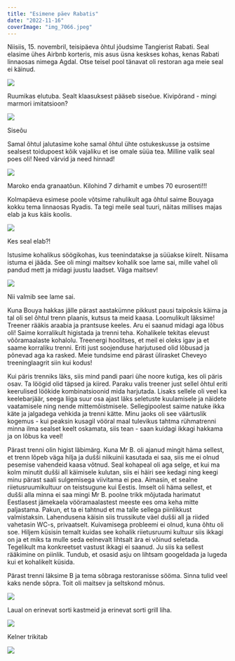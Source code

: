 ```yaml
---
title: "Esimene päev Rabatis"
date: "2022-11-16"
coverImage: "img_7066.jpeg"
---
```


Niisiis, 15. novembril, teisipäeva õhtul jõudsime Tangierist Rabati. Seal elasime ühes Airbnb korteris, mis asus üsna keskses kohas, kenas Rabati linnaosas nimega Agdal. Otse teisel pool tänavat oli restoran aga meie seal ei käinud.

[![](https://kristjanroosild.files.wordpress.com/2022/12/img_1588.jpeg?w=1024)](https://kristjanroosild.files.wordpress.com/2022/12/img_1588.jpeg)

Ruumikas elutuba. Sealt klaasuksest pääseb siseõue. Kivipõrand - mingi marmori imitatsioon?

[![](https://kristjanroosild.files.wordpress.com/2022/12/img_1606.jpeg?w=768)](https://kristjanroosild.files.wordpress.com/2022/12/img_1606.jpeg)

Siseõu

Samal õhtul jalutasime kohe samal õhtul ühte ostukeskusse ja ostsime sealsest toidupoest kõik vajaliku et ise omale süüa tea. Milline valik seal poes oli! Need värvid ja need hinnad!

[![](https://kristjanroosild.files.wordpress.com/2022/12/img_7049.jpeg?w=768)](https://kristjanroosild.files.wordpress.com/2022/12/img_7049.jpeg)

Maroko enda granaatõun. Kilohind 7 dirhamit e umbes 70 eurosenti!!!

Kolmapäeva esimese poole võtsime rahulikult aga õhtul saime Bouyaga kokku tema linnaosas Ryadis. Ta tegi meile seal tuuri, näitas millises majas elab ja kus käis koolis.

[![](https://kristjanroosild.files.wordpress.com/2022/12/img_1592.jpeg?w=1024)](https://kristjanroosild.files.wordpress.com/2022/12/img_1592.jpeg)

Kes seal elab?!

Istusime kohalikus söögikohas, kus teenindatakse ja süüakse kiirelt. Niisama istuma ei jääda. See oli mingi maitsev kohalik soe lame sai, mille vahel oli pandud mett ja midagi juustu laadset. Väga maitsev!

[![](https://kristjanroosild.files.wordpress.com/2022/12/img_1598.jpeg?w=768)](https://kristjanroosild.files.wordpress.com/2022/12/img_1598.jpeg)

Nii valmib see lame sai.

Kuna Bouya hakkas jälle pärast aastakümne pikkust pausi taipoksis käima ja tal oli sel õhtul trenn plaanis, kutsus ta meid kaasa. Loomulikult läksime! Treener rääkis araabia ja prantsuse keeles. Aru ei saanud midagi aga lõbus oli! Saime korralikult higistada ja trenni teha. Kohalikele tekitas elevust võõramaalaste kohalolu. Treenergi hoolitses, et meil ei oleks igav ja et saame korraliku trenni. Eriti just soojenduse harjutused olid lõbusad ja põnevad aga ka rasked. Meie tundsime end pärast ülirasket Cheveyo treeninglaagrit siin kui kodus!

Kui päris trenniks läks, siis mind pandi paari ühe noore kutiga, kes oli päris osav. Ta löögid olid täpsed ja kiired. Paraku valis treener just sellel õhtul eriti keerulised löökide kombinatsioonid mida harjutada. Lisaks sellele oli veel ka keelebarjäär, seega liiga suur osa ajast läks seletuste kuulamisele ja näidete vaatamisele ning nende mittemõistmisele. Sellegipoolest saime natuke ikka käte ja jalgadega vehkida ja trenni kätte. Minu jaoks oli see väärtuslik kogemus - kui peaksin kusagil vööral maal tulevikus tahtma rühmatrenni minna ilma sealset keelt oskamata, siis tean - saan kuidagi ikkagi hakkama ja on lõbus ka veel!

Pärast trenni olin higist läbimärg. Kuna Mr B. oli ajanud mingit häma sellest, et trenn lõpeb väga hilja ja dušši niikuinii kasutada ei saa, siis me ei olnud pesemise vahendeid kaasa võtnud. Seal kohapeal oli aga selge, et kui ma kolm minutit dušši all käimisele kulutan, siis ei häiri see kedagi ning keegi minu pärast saali sulgemisega viivitama ei pea. Aimasin, et sealne riietusruumikultuur on teistsugune kui Eestis. Imselt oli häma sellest, et dušši alla minna ei saa mingi Mr B. poolne trikk mõjutada harimatut Eestlasest jämekaela vööramaalastest meeste ees oma keha mitte paljastama. Pakun, et ta ei tahtnud et ma talle sellega piinlikkust valmistaksin. Lahendusena käisin siis trussikute väel dušši all ja riided vahetasin WC-s, privaatselt. Kuivamisega probleemi ei olnud, kuna õhtu oli soe. Hiljem küsisin temalt kuidas see kohalik riietusruumi kultuur siis ikkagi on ja et miks ta mulle seda eelnevalt lihtsalt ära ei võinud seletada. Tegelikult ma konkreetset vastust ikkagi ei saanud. Ju siis ka sellest rääkimine on piinlik. Tundub, et osasid asju on lihtsam googeldada ja lugeda kui et kohalikelt küsida.

Pärast trenni läksime B ja tema sõbraga restoranisse sööma. Sinna tulid veel kaks nende sõpra. Toit oli maitsev ja seltskond mõnus.

[![](https://kristjanroosild.files.wordpress.com/2022/12/img_1602.jpeg?w=1024)](https://kristjanroosild.files.wordpress.com/2022/12/img_1602.jpeg)

Laual on erinevat sorti kastmeid ja erinevat sorti grill liha.

[![](https://kristjanroosild.files.wordpress.com/2022/12/img_1603.jpeg?w=1024)](https://kristjanroosild.files.wordpress.com/2022/12/img_1603.jpeg)

Kelner trikitab

[![](https://kristjanroosild.files.wordpress.com/2022/12/img_7066.jpeg?w=1024)](https://kristjanroosild.files.wordpress.com/2022/12/img_7066.jpeg)
